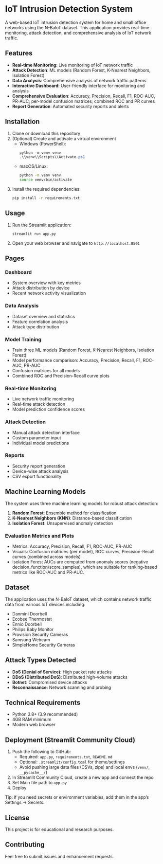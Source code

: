 # IoT Intrusion Detection System

A web-based IoT intrusion detection system for home and small office networks using the N-BaIoT dataset. This application provides real-time monitoring, attack detection, and comprehensive analysis of IoT network traffic.

## Features

- **Real-time Monitoring**: Live monitoring of IoT network traffic
- **Attack Detection**: ML models (Random Forest, K-Nearest Neighbors, Isolation Forest)
- **Data Analysis**: Comprehensive analysis of network traffic patterns
- **Interactive Dashboard**: User-friendly interface for monitoring and analysis
- **Comprehensive Evaluation**: Accuracy, Precision, Recall, F1, ROC-AUC, PR-AUC; per-model confusion matrices; combined ROC and PR curves
- **Report Generation**: Automated security reports and alerts

## Installation

1. Clone or download this repository
2. (Optional) Create and activate a virtual environment
   - Windows (PowerShell):
     ```powershell
     python -m venv venv
     .\\venv\\Scripts\\Activate.ps1
     ```
   - macOS/Linux:
     ```bash
     python -m venv venv
     source venv/bin/activate
     ```
3. Install the required dependencies:
   ```bash
   pip install -r requirements.txt
   ```

## Usage

1. Run the Streamlit application:
   ```bash
   streamlit run app.py
   ```

2. Open your web browser and navigate to `http://localhost:8501`

## Pages

### Dashboard
- System overview with key metrics
- Attack distribution by device
- Recent network activity visualization

### Data Analysis
- Dataset overview and statistics
- Feature correlation analysis
- Attack type distribution

### Model Training
- Train three ML models (Random Forest, K-Nearest Neighbors, Isolation Forest)
- Model performance comparison: Accuracy, Precision, Recall, F1, ROC-AUC, PR-AUC
- Confusion matrices for all models
- Combined ROC and Precision-Recall curve plots

### Real-time Monitoring
- Live network traffic monitoring
- Real-time attack detection
- Model prediction confidence scores

### Attack Detection
- Manual attack detection interface
- Custom parameter input
- Individual model predictions

### Reports
- Security report generation
- Device-wise attack analysis
- CSV export functionality

## Machine Learning Models

The system uses three machine learning models for robust attack detection:

1. **Random Forest**: Ensemble method for classification
2. **K-Nearest Neighbors (KNN)**: Distance-based classification
3. **Isolation Forest**: Unsupervised anomaly detection

### Evaluation Metrics and Plots
- Metrics: Accuracy, Precision, Recall, F1, ROC-AUC, PR-AUC
- Visuals: Confusion matrices (per model), ROC curves, Precision-Recall curves (combined across models)
- Isolation Forest AUCs are computed from anomaly scores (negative decision_function/score_samples), which are suitable for ranking-based metrics like ROC-AUC and PR-AUC.

## Dataset

The application uses the N-BaIoT dataset, which contains network traffic data from various IoT devices including:
- Danmini Doorbell
- Ecobee Thermostat
- Ennio Doorbell
- Philips Baby Monitor
- Provision Security Cameras
- Samsung Webcam
- SimpleHome Security Cameras

## Attack Types Detected

- **DoS (Denial of Service)**: High packet rate attacks
- **DDoS (Distributed DoS)**: Distributed high-volume attacks
- **Botnet**: Compromised device attacks
- **Reconnaissance**: Network scanning and probing

## Technical Requirements

- Python 3.8+ (3.9 recommended)
- 4GB RAM minimum
- Modern web browser

## Deployment (Streamlit Community Cloud)

1. Push the following to GitHub:
   - Required: `app.py`, `requirements.txt`, `README.md`
   - Optional: `.streamlit/config.toml` for theme/settings
   - Avoid pushing large data files (CSVs, zips) and local envs (`venv/`, `__pycache__/`)
2. In Streamlit Community Cloud, create a new app and connect the repo
3. Set Main file path to `app.py`
4. Deploy

Tip: if you need secrets or environment variables, add them in the app’s Settings → Secrets.

## License

This project is for educational and research purposes.

## Contributing

Feel free to submit issues and enhancement requests.
